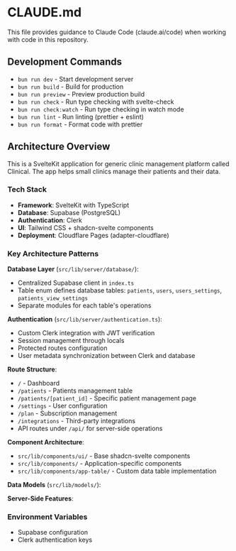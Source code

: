 # CLAUDE.md

This file provides guidance to Claude Code (claude.ai/code) when working with code in this repository.

## Development Commands

- `bun run dev` - Start development server
- `bun run build` - Build for production
- `bun run preview` - Preview production build
- `bun run check` - Run type checking with svelte-check
- `bun run check:watch` - Run type checking in watch mode
- `bun run lint` - Run linting (prettier + eslint)
- `bun run format` - Format code with prettier

## Architecture Overview

This is a SvelteKit application for generic clinic management platform called Clinical. The app helps small clinics manage their patients and their data.

### Tech Stack
- **Framework**: SvelteKit with TypeScript
- **Database**: Supabase (PostgreSQL)
- **Authentication**: Clerk
- **UI**: Tailwind CSS + shadcn-svelte components
- **Deployment**: Cloudflare Pages (adapter-cloudflare)

### Key Architecture Patterns

**Database Layer** (`src/lib/server/database/`):
- Centralized Supabase client in `index.ts`
- Table enum defines database tables: `patients`, `users`, `users_settings`, `patients_view_settings`
- Separate modules for each table's operations

**Authentication** (`src/lib/server/authentication.ts`):
- Custom Clerk integration with JWT verification
- Session management through locals
- Protected routes configuration
- User metadata synchronization between Clerk and database

**Route Structure**:
- `/` - Dashboard
- `/patients` - Patients management table
- `/patients/[patient_id]` - Specific patient management page
- `/settings` - User configuration
- `/plan` - Subscription management
- `/integrations` - Third-party integrations
- API routes under `/api/` for server-side operations

**Component Architecture**:
- `src/lib/components/ui/` - Base shadcn-svelte components
- `src/lib/components/` - Application-specific components
- `src/lib/components/app-table/` - Custom data table implementation

**Data Models** (`src/lib/models/`):

**Server-Side Features**:

### Environment Variables
- Supabase configuration
- Clerk authentication keys
